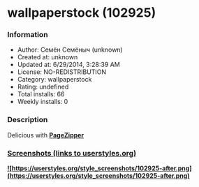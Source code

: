 # wallpaperstock (102925)

### Information
- Author: Семён Семёныч (unknown)
- Created at: unknown
- Updated at: 6/29/2014, 3:28:39 AM
- License: NO-REDISTRIBUTION
- Category: wallpaperstock
- Rating: undefined
- Total installs: 66
- Weekly installs: 0


### Description
Delicious with <b><a href="http://printwhatyoulike.com/pagezipper">PageZipper


### Screenshots (links to userstyles.org)
![https://userstyles.org/style_screenshots/102925-after.png](https://userstyles.org/style_screenshots/102925-after.png)


